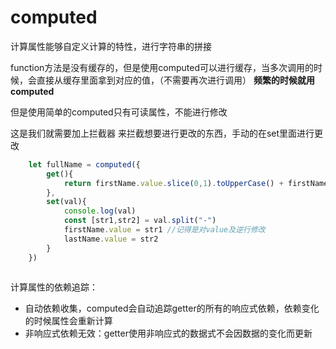# computed

计算属性能够自定义计算的特性，进行字符串的拼接

function方法是没有缓存的，但是使用computed可以进行缓存，当多次调用的时候，会直接从缓存里面拿到对应的值，（不需要再次进行调用）
**频繁的时候就用computed**

但是使用简单的computed只有可读属性，不能进行修改

这是我们就需要加上拦截器
来拦截想要进行更改的东西，手动的在set里面进行更改

```ts
    let fullName = computed({
        get(){
            return firstName.value.slice(0,1).toUpperCase() + firstName.value.slice(1)+'-'+lastName.value
        },
        set(val){
            console.log(val)
            const [str1,str2] = val.split("-")
            firstName.value = str1 //记得是对value及逆行修改
            lastName.value = str2
        }
    })
   
```



计算属性的依赖追踪：

- 自动依赖收集，computed会自动追踪getter的所有的响应式依赖，依赖变化的时候属性会重新计算
- 非响应式依赖无效：getter使用非响应式的数据式不会因数据的变化而更新